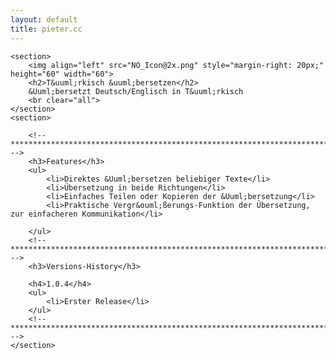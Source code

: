 ```yaml
---
layout: default
title: pieter.cc
---
```


<div id="content">

	<section>
		<img align="left" src="NO_Icon@2x.png" style="margin-right: 20px;" height="60" width="60">
		<h2>T&uuml;rkisch &uuml;bersetzen</h2>
		&Uuml;bersetzt Deutsch/Englisch in T&uuml;rkisch
		<br clear="all">
	</section>
	<section>

		<!-- ***************************************************************************** -->
		<h3>Features</h3>
		<ul>
			<li>Direktes &Uuml;bersetzen beliebiger Texte</li>
			<li>Übersetzung in beide Richtungen</li>
			<li>Einfaches Teilen oder Kopieren der &Uuml;bersetzung</li>
			<li>Praktische Vergr&ouml;ßerungs-Funktion der Übersetzung, zur einfacheren Kommunikation</li>

		</ul>
		<!-- ***************************************************************************** -->
		<h3>Versions-History</h3>

        <h4>1.0.4</h4>
        <ul>
			<li>Erster Release</li>
		</ul>
		<!-- ***************************************************************************** -->
	</section>
</div>
